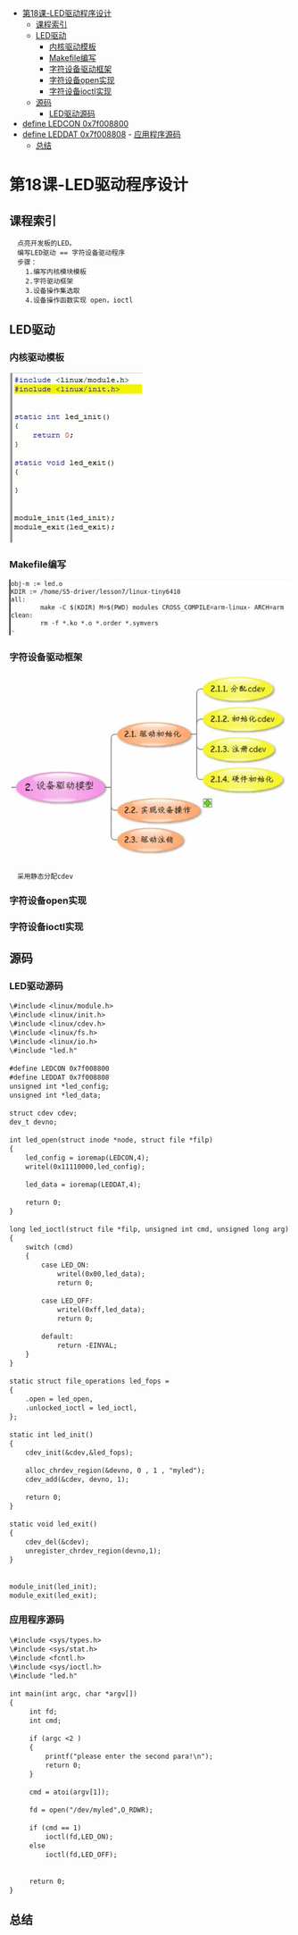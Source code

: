 <!-- TOC depthFrom:1 depthTo:6 withLinks:1 updateOnSave:1 orderedList:0 -->

- [第18课-LED驱动程序设计](#第18课-led驱动程序设计)
	- [课程索引](#课程索引)
	- [LED驱动](#led驱动)
		- [内核驱动模板](#内核驱动模板)
		- [Makefile编写](#makefile编写)
		- [字符设备驱动框架](#字符设备驱动框架)
		- [字符设备open实现](#字符设备open实现)
		- [字符设备ioctl实现](#字符设备ioctl实现)
	- [源码](#源码)
		- [LED驱动源码](#led驱动源码)
- [define LEDCON 0x7f008800](#define-ledcon-0x7f008800)
- [define LEDDAT 0x7f008808](#define-leddat-0x7f008808)
		- [应用程序源码](#应用程序源码)
	- [总结](#总结)

<!-- /TOC -->

# 第18课-LED驱动程序设计

## 课程索引

      点亮开发板的LED。
      编写LED驱动 == 字符设备驱动程序
      步骤：
        1.编写内核模块模板
        2.字符驱动框架
        3.设备操作集选取
        4.设备操作函数实现 open，ioctl

## LED驱动

### 内核驱动模板

![1526782435763.png](image/1526782435763.png)

### Makefile编写

![1526782469880.png](image/1526782469880.png)

### 字符设备驱动框架

![1526782509489.png](image/1526782509489.png)

      采用静态分配cdev

### 字符设备open实现


### 字符设备ioctl实现




## 源码

### LED驱动源码

```
\#include <linux/module.h>
\#include <linux/init.h>
\#include <linux/cdev.h>
\#include <linux/fs.h>
\#include <linux/io.h>
\#include "led.h"

#define LEDCON 0x7f008800
#define LEDDAT 0x7f008808
unsigned int *led_config;
unsigned int *led_data;

struct cdev cdev;
dev_t devno;

int led_open(struct inode *node, struct file *filp)
{
	led_config = ioremap(LEDCON,4);
	writel(0x11110000,led_config);

	led_data = ioremap(LEDDAT,4);

	return 0;
}

long led_ioctl(struct file *filp, unsigned int cmd, unsigned long arg)
{
	switch (cmd)
	{
	    case LED_ON:
	        writel(0x00,led_data);
	        return 0;

	    case LED_OFF:
	        writel(0xff,led_data);
	        return 0;

	    default:
	    	return -EINVAL;
	}
}

static struct file_operations led_fops =
{
    .open = led_open,
    .unlocked_ioctl = led_ioctl,
};

static int led_init()
{
    cdev_init(&cdev,&led_fops);

    alloc_chrdev_region(&devno, 0 , 1 , "myled");
    cdev_add(&cdev, devno, 1);

    return 0;
}

static void led_exit()
{
	cdev_del(&cdev);
	unregister_chrdev_region(devno,1);
}


module_init(led_init);
module_exit(led_exit);

```

### 应用程序源码

```
\#include <sys/types.h>
\#include <sys/stat.h>
\#include <fcntl.h>
\#include <sys/ioctl.h>
\#include "led.h"

int main(int argc, char *argv[])
{
     int fd;
     int cmd;

     if (argc <2 )
     {
         printf("please enter the second para!\n");
         return 0;
     }

     cmd = atoi(argv[1]);

     fd = open("/dev/myled",O_RDWR);

     if (cmd == 1)
         ioctl(fd,LED_ON);
     else
         ioctl(fd,LED_OFF);


     return 0;
}
```

## 总结
